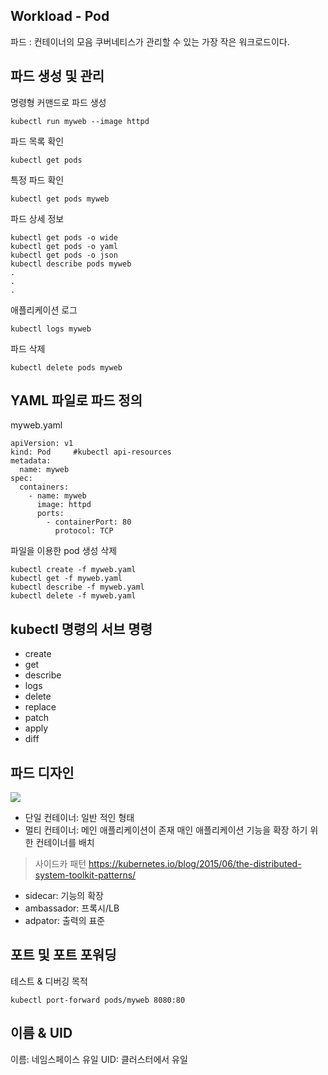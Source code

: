 ## Workload - Pod

파드 : 컨테이너의 모음
쿠버네티스가 관리할 수 있는 가장 작은 워크로드이다.

## 파드 생성 및 관리
명령형 커맨드로 파드 생성
```
kubectl run myweb --image httpd
```
파드 목록 확인
```
kubectl get pods
```
특정 파드 확인
```
kubectl get pods myweb
```
파드 상세 정보
```
kubectl get pods -o wide
kubectl get pods -o yaml
kubectl get pods -o json
kubectl describe pods myweb
.
.
.
```
애플리케이션 로그
```
kubectl logs myweb
```
파드 삭제
```
kubectl delete pods myweb
```

## YAML 파일로 파드 정의
myweb.yaml
```
apiVersion: v1  
kind: Pod     #kubectl api-resources
metadata:            
  name: myweb
spec:      
  containers:
    - name: myweb
      image: httpd
      ports:
        - containerPort: 80
          protocol: TCP
```
파일을 이용한 pod 생성 삭제
```
kubectl create -f myweb.yaml
kubectl get -f myweb.yaml
kubectl describe -f myweb.yaml
kubectl delete -f myweb.yaml
```
## kubectl 명령의 서브 명령
- create
- get
- describe
- logs
- delete
- replace
- patch
- apply
- diff

## 파드 디자인

![](https://d33wubrfki0l68.cloudfront.net/aecab1f649bc640ebef1f05581bfcc91a48038c4/728d6/images/docs/pod.svg)
- 단일 컨테이너: 일반 적인 형태
- 멀티 컨테이너: 메인 애플리케이션이 존재 매인 애플리케이션 기능을 확장 하기 위한 컨테이너를 배치

> 사이드카 패턴
> https://kubernetes.io/blog/2015/06/the-distributed-system-toolkit-patterns/
- sidecar: 기능의 확장
- ambassador: 프록시/LB
- adpator: 출력의 표준

## 포트 및 포트 포워딩
테스트 & 디버깅 목적
```
kubectl port-forward pods/myweb 8080:80
```

## 이름 & UID
이름: 네임스페이스 유일
UID: 클러스터에서 유일